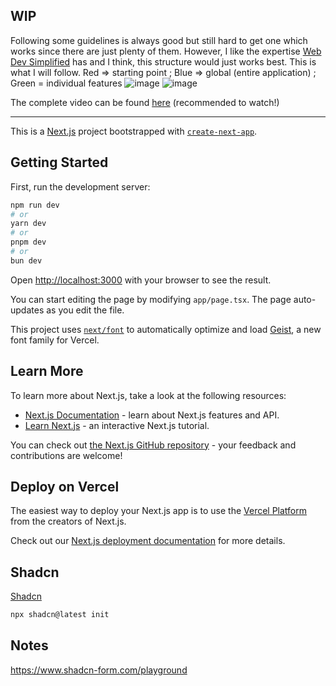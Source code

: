 ## WIP

Following some guidelines is always good but still hard to get one which works since there are just plenty of them. However, I like the expertise [Web Dev Simplified](https://www.youtube.com/@WebDevSimplified) has and I think, this structure would just works best. This is what I will follow.
Red => starting point ; Blue => global (entire application) ; Green = individual features
![image](https://github.com/user-attachments/assets/2a0a5a5d-9f9c-4b75-8d1e-01d816014e35)
![image](https://github.com/user-attachments/assets/fabb1e8a-7dd8-41f2-b709-beb7c709c0d1)

The complete video can be found [here](https://www.youtube.com/watch?v=xyxrB2Aa7KE) (recommended to watch!)

---

This is a [Next.js](https://nextjs.org) project bootstrapped with [`create-next-app`](https://nextjs.org/docs/app/api-reference/cli/create-next-app).

## Getting Started

First, run the development server:

```bash
npm run dev
# or
yarn dev
# or
pnpm dev
# or
bun dev
```

Open [http://localhost:3000](http://localhost:3000) with your browser to see the result.

You can start editing the page by modifying `app/page.tsx`. The page auto-updates as you edit the file.

This project uses [`next/font`](https://nextjs.org/docs/app/building-your-application/optimizing/fonts) to automatically optimize and load [Geist](https://vercel.com/font), a new font family for Vercel.

## Learn More

To learn more about Next.js, take a look at the following resources:

- [Next.js Documentation](https://nextjs.org/docs) - learn about Next.js features and API.
- [Learn Next.js](https://nextjs.org/learn) - an interactive Next.js tutorial.

You can check out [the Next.js GitHub repository](https://github.com/vercel/next.js) - your feedback and contributions are welcome!

## Deploy on Vercel

The easiest way to deploy your Next.js app is to use the [Vercel Platform](https://vercel.com/new?utm_medium=default-template&filter=next.js&utm_source=create-next-app&utm_campaign=create-next-app-readme) from the creators of Next.js.

Check out our [Next.js deployment documentation](https://nextjs.org/docs/app/building-your-application/deploying) for more details.

## Shadcn

[Shadcn](https://ui.shadcn.com/docs)

```bash
npx shadcn@latest init
```

## Notes

https://www.shadcn-form.com/playground

